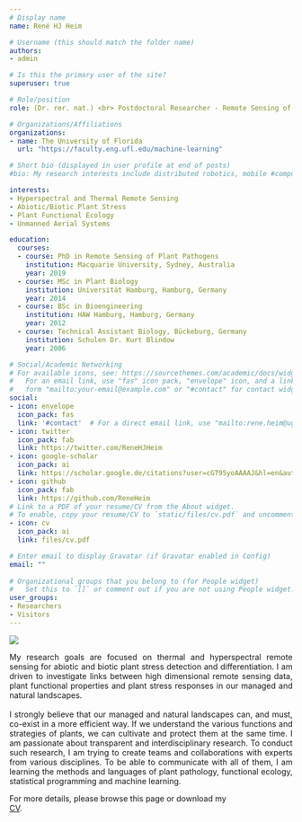 ```yaml
---
# Display name
name: René HJ Heim

# Username (this should match the folder name)
authors:
- admin

# Is this the primary user of the site?
superuser: true

# Role/position
role: (Dr. rer. nat.) <br> Postdoctoral Researcher - Remote Sensing of Plant Stress

# Organizations/Affiliations
organizations:
- name: The University of Florida
  url: "https://faculty.eng.ufl.edu/machine-learning"

# Short bio (displayed in user profile at end of posts)
#bio: My research interests include distributed robotics, mobile #computing and programmable matter.

interests:
- Hyperspectral and Thermal Remote Sensing
- Abiotic/Biotic Plant Stress
- Plant Functional Ecology
- Unmanned Aerial Systems

education:
  courses:
  - course: PhD in Remote Sensing of Plant Pathogens
    institution: Macquarie University, Sydney, Australia
    year: 2019
  - course: MSc in Plant Biology
    institution: Universität Hamburg, Hamburg, Germany
    year: 2014
  - course: BSc in Bioengineering
    institution: HAW Hamburg, Hamburg, Germany
    year: 2012
  - course: Technical Assistant Biology, Bückeburg, Germany
    institution: Schulen Dr. Kurt Blindow
    year: 2006

# Social/Academic Networking
# For available icons, see: https://sourcethemes.com/academic/docs/widgets/#icons
#   For an email link, use "fas" icon pack, "envelope" icon, and a link in the
#   form "mailto:your-email@example.com" or "#contact" for contact widget.
social:
- icon: envelope
  icon_pack: fas
  link: '#contact'  # For a direct email link, use "mailto:rene.heim@ugent.be".
- icon: twitter
  icon_pack: fab
  link: https://twitter.com/ReneHJHeim
- icon: google-scholar
  icon_pack: ai
  link: https://scholar.google.de/citations?user=cGT95yoAAAAJ&hl=en&authuser=1
- icon: github
  icon_pack: fab
  link: https://github.com/ReneHeim
# Link to a PDF of your resume/CV from the About widget.
# To enable, copy your resume/CV to `static/files/cv.pdf` and uncomment the lines below.  
- icon: cv
  icon_pack: ai
  link: files/cv.pdf

# Enter email to display Gravatar (if Gravatar enabled in Config)
email: ""
  
# Organizational groups that you belong to (for People widget)
#   Set this to `[]` or comment out if you are not using People widget.  
user_groups:
- Researchers
- Visitors
---
```


![](/img/logo.png)

<div style = "text-align: justify">
My research goals are focused on thermal and hyperspectral remote sensing for abiotic and biotic plant stress detection and differentiation. I am driven to investigate links between high dimensional remote sensing data, plant functional properties and plant stress responses in our managed and natural landscapes.
<br>
<br>
I strongly believe that our managed and natural landscapes can, and must, co-exist in a more efficient way. If we understand the various functions and strategies of plants, we can cultivate and protect them at the same time. I am passionate about transparent and interdisciplinary research. To conduct such research, I am trying to create teams and collaborations with experts from various disciplines. To be able to communicate with all of them, I am learning the methods and languages of plant pathology, functional ecology, statistical programming and machine learning.

For more details, please browse this page or download my  
<a href="/files/cv.pdf">CV</a>.
</div>
